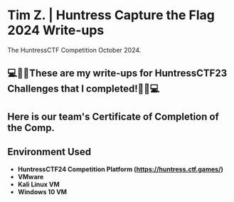 <h1>Tim Z. | Huntress Capture the Flag 2024 Write-ups  </h1>
The HuntressCTF Competition October 2024.






<h2>💻🕵️‍♂️These are my write-ups for HuntressCTF23 Challenges that I completed!🕵️‍♂️💻</h2>

<h2> Here is our team's Certificate of Completion of the Comp.</h2>





<h2>Environment Used</h2>

- <b>HuntressCTF24 Competition Platform (https://huntress.ctf.games/) </b>
- <b>VMware</b>
- <b>Kali Linux VM</b>
- <b>Windows 10 VM</b>
